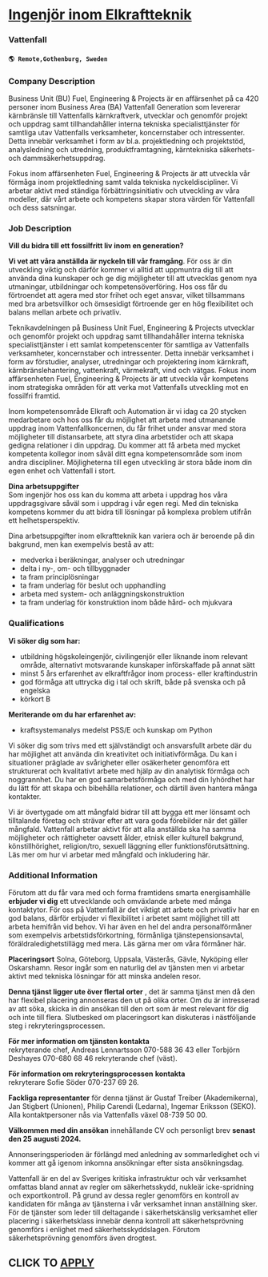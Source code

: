 # [Ingenjör inom Elkraftteknik](https://www.remotewlb.com/apply/ingenjor-inom-elkraftteknik-117667)  
### Vattenfall  
#### `🌎 Remote,Gothenburg, Sweden`  

### **Company Description**

Business Unit (BU) Fuel, Engineering & Projects är en affärsenhet på ca 420 personer inom Business Area (BA) Vattenfall Generation som levererar kärnbränsle till Vattenfalls kärnkraftverk, utvecklar och genomför projekt och uppdrag samt tillhandahåller interna tekniska specialisttjänster för samtliga utav Vattenfalls verksamheter, koncernstaber och intressenter. Detta innebär verksamhet i form av bl.a. projektledning och projektstöd, analysledning och utredning, produktframtagning, kärntekniska säkerhets- och dammsäkerhetsuppdrag.

Fokus inom affärsenheten Fuel, Engineering & Projects är att utveckla vår förmåga inom projektledning samt valda tekniska nyckeldiscipliner. Vi arbetar aktivt med ständiga förbättringsinitiativ och utveckling av våra modeller, där vårt arbete och kompetens skapar stora värden för Vattenfall och dess satsningar.

### **Job Description**

 **Vill du bidra till ett fossilfritt liv inom en generation?**

 **Vi vet att våra anställda är nyckeln till vår framgång**. För oss är din utveckling viktig och därför kommer vi alltid att uppmuntra dig till att använda dina kunskaper och ge dig möjligheter till att utvecklas genom nya utmaningar, utbildningar och kompetensöverföring. Hos oss får du förtroendet att agera med stor frihet och eget ansvar, vilket tillsammans med bra arbetsvillkor och ömsesidigt förtroende ger en hög flexibilitet och balans mellan arbete och privatliv.

Teknikavdelningen på Business Unit Fuel, Engineering & Projects utvecklar och genomför projekt och uppdrag samt tillhandahåller interna tekniska specialisttjänster i ett samlat kompetenscenter för samtliga av Vattenfalls verksamheter, koncernstaber och intressenter. Detta innebär verksamhet i form av förstudier, analyser, utredningar och projektering inom kärnkraft, kärnbränslehantering, vattenkraft, värmekraft, vind och vätgas. Fokus inom affärsenheten Fuel, Engineering & Projects är att utveckla vår kompetens inom strategiska områden för att verka mot Vattenfalls utveckling mot en fossilfri framtid.

Inom kompetensområde Elkraft och Automation är vi idag ca 20 stycken medarbetare och hos oss får du möjlighet att arbeta med utmanande uppdrag inom Vattenfallkoncernen, du får frihet under ansvar med stora möjligheter till distansarbete, att styra dina arbetstider och att skapa gedigna relationer i din uppdrag. Du kommer att få arbeta med mycket kompetenta kollegor inom såväl ditt egna kompetensområde som inom andra discipliner. Möjligheterna till egen utveckling är stora både inom din egen enhet och Vattenfall i stort.

**Dina arbetsuppgifter**  
Som ingenjör hos oss kan du komma att arbeta i uppdrag hos våra uppdragsgivare såväl som i uppdrag i vår egen regi. Med din tekniska kompetens kommer du att bidra till lösningar på komplexa problem utifrån ett helhetsperspektiv.

Dina arbetsuppgifter inom elkraftteknik kan variera och är beroende på din bakgrund, men kan exempelvis bestå av att:

  * medverka i beräkningar, analyser och utredningar
  * delta i ny-, om- och tillbyggnader
  * ta fram principlösningar
  * ta fram underlag för beslut och upphandling
  * arbeta med system- och anläggningskonstruktion
  * ta fram underlag för konstruktion inom både hård- och mjukvara

### **Qualifications**

 **Vi söker dig som har:**

  * utbildning högskoleingenjör, civilingenjör eller liknande inom relevant område, alternativt motsvarande kunskaper införskaffade på annat sätt
  * minst 5 års erfarenhet av elkraftfrågor inom process- eller kraftindustrin
  * god förmåga att uttrycka dig i tal och skrift, både på svenska och på engelska
  * körkort B

 **Meriterande om du har erfarenhet av:**

  * kraftsystemanalys medelst PSS/E och kunskap om Python 

Vi söker dig som trivs med ett självständigt och ansvarsfullt arbete där du har möjlighet att använda din kreativitet och initiativförmåga. Du kan i situationer präglade av svårigheter eller osäkerheter genomföra ett strukturerat och kvalitativt arbete med hjälp av din analytisk förmåga och noggrannhet. Du har en god samarbetsförmåga och med din lyhördhet har du lätt för att skapa och bibehålla relationer, och därtill även hantera många kontakter.

Vi är övertygade om att mångfald bidrar till att bygga ett mer lönsamt och tilltalande företag och strävar efter att vara goda förebilder när det gäller mångfald. Vattenfall arbetar aktivt för att alla anställda ska ha samma möjligheter och rättigheter oavsett ålder, etnisk eller kulturell bakgrund, könstillhörighet, religion/tro, sexuell läggning eller funktionsförutsättning. Läs mer om hur vi arbetar med mångfald och inkludering här.

### **Additional Information**

Förutom att du får vara med och forma framtidens smarta energisamhälle **erbjuder vi dig** ett utvecklande och omväxlande arbete med många kontaktytor. För oss på Vattenfall är det viktigt att arbete och privatliv har en god balans, därför erbjuder vi flexibilitet i arbetet samt möjlighet till att arbeta hemifrån vid behov. Vi har även en hel del andra personalförmåner som exempelvis arbetstidsförkortning, förmånliga tjänstepensionsavtal, föräldraledighetstillägg med mera. Läs gärna mer om våra förmåner här.

**Placeringsort** Solna, Göteborg, Uppsala, Västerås, Gävle, Nyköping eller Oskarshamn. Resor ingår som en naturlig del av tjänsten men vi arbetar aktivt med tekniska lösningar för att minska andelen resor.

 **Denna tjänst ligger ute över flertal orter** , det är samma tjänst men då den har flexibel placering annonseras den ut på olika orter. Om du är intresserad av att söka, skicka in din ansökan till den ort som är mest relevant för dig och inte till flera. Slutbesked om placeringsort kan diskuteras i nästföljande steg i rekryteringsprocessen.

**För mer information om tjänsten kontakta**  
rekryterande chef, Andreas Lennartsson 070-588 36 43 eller Torbjörn Deshayes 070-680 68 46 rekryterande chef (väst).

**För information om rekryteringsprocessen** **kontakta**  
rekryterare Sofie Söder 070-237 69 26.

**Fackliga representanter** för denna tjänst är Gustaf Treiber (Akademikerna), Jan Stigbert (Unionen), Philip Carendi (Ledarna), Ingemar Eriksson (SEKO). Alla kontaktpersoner nås via Vattenfalls växel 08-739 50 00.

**Välkommen med din ansökan** innehållande CV och personligt brev **senast den 25 augusti 2024.**

Annonseringsperioden är förlängd med anledning av sommarledighet och vi kommer att gå igenom inkomna ansökningar efter sista ansökningsdag.

Vattenfall är en del av Sveriges kritiska infrastruktur och vår verksamhet omfattas bland annat av regler om säkerhetsskydd, nukleär icke-spridning och exportkontroll. På grund av dessa regler genomförs en kontroll av kandidaten för många av tjänsterna i vår verksamhet innan anställning sker. För de tjänster som leder till deltagande i säkerhetskänslig verksamhet eller placering i säkerhetsklass innebär denna kontroll att säkerhetsprövning genomförs i enlighet med säkerhetsskyddslagen. Förutom säkerhetsprövning genomförs även drogtest.

  
## CLICK TO [APPLY](https://www.remotewlb.com/apply/ingenjor-inom-elkraftteknik-117667)

